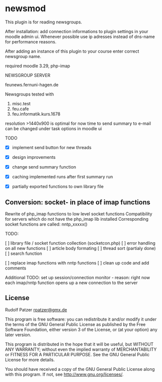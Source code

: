 # newsmod #

This plugin is for reading newsgroups.

After installation:
add connection informations to plugin settings in your moodle
admin ui. Whenever possible use ip adresses instead of dns-name for performance
reasons.

After adding an instance of this plugin to your course enter correct newsgroup
name.

required moodle 3.29, php-imap

NEWSGROUP SERVER

feunews.fernuni-hagen.de


Newsgroups tested with
1.  misc.test
2.  feu.cafe
3.  feu.informatik.kurs.1678


resolution >1440x900 is optimal for now
time to send summary to e-mail can be changed under task options in moodle ui


TODO
* [X]  implement send button for new threads
* [X]  design improvements
* [X]  change send summary function
* [X]  caching implemented runs after first summary run
* [X]  partially exported functions to own library file



##  Conversion: socket- in place of imap functions  ##

Rewrite of php_imap functions to low level socket functions
Compatibility for servers which do not have the php_imap lib installed
Corresponding socket functions are called: nntp_xxxxx()


TODO:

[ ] library file / socket function collection (socketcon.php)
    [ ] error handling on all new functions
    [ ] article body formating
    [ ] thread sort (partialy done)
    [ ] search function
    

[ ] replace imap functions with nntp functions
[ ] clean up code and add comments

Additional TODO:
    set up session/connection monitor - reason: right now each imap/nntp function opens up a new connection to the server

## License ##

Rudolf Patzer <rpatzer@gmx.de>

This program is free software: you can redistribute it and/or modify it under
the terms of the GNU General Public License as published by the Free Software
Foundation, either version 3 of the License, or (at your option) any later
version.

This program is distributed in the hope that it will be useful, but WITHOUT ANY
WARRANTY; without even the implied warranty of MERCHANTABILITY or FITNESS FOR A
PARTICULAR PURPOSE.  See the GNU General Public License for more details.

You should have received a copy of the GNU General Public License along with
this program.  If not, see <http://www.gnu.org/licenses/>.
